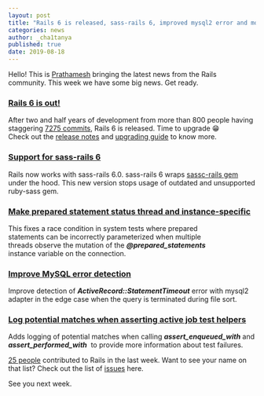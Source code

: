 ```yaml
---
layout: post
title: "Rails 6 is released, sass-rails 6, improved mysql2 error and more"
categories: news
author: _cha1tanya
published: true
date: 2019-08-18
---
```


Hello! This is [Prathamesh](https://twitter.com/_cha1tanya) bringing the latest news from the Rails community. This week we have some big news. Get ready.

### [Rails 6 is out!](https://weblog.rubyonrails.org/2019/8/15/Rails-6-0-final-release/)

After two and half years of development from more than 800 people having staggering [7275 commits](https://contributors.rubyonrails.org/releases/6-0-0/commits), Rails 6 is released. Time to upgrade 😁  
Check out the [release notes](https://guides.rubyonrails.org/6_0_release_notes.html) and [upgrading guide](https://guides.rubyonrails.org/upgrading_ruby_on_rails.html) to know more.

### [Support for sass-rails 6 ](https://github.com/rails/rails/commit/1953e0e1ace0a1790e8fe5ee0bca159637d67f61)

Rails now works with sass-rails 6.0. sass-rails 6 wraps [sassc-rails gem](https://github.com/rails/sass-rails/pull/424) under the hood. This new version stops usage of outdated and unsupported ruby-sass gem.

### [Make prepared statement status thread and instance-specific](https://github.com/rails/rails/pull/36949)

This fixes a race condition in system tests where prepared  
statements can be incorrectly parameterized when multiple  
threads observe the mutation of the **_@prepared\_statements_**  
instance variable on the connection.

### [Improve MySQL error detection](https://github.com/rails/rails/pull/36932)

Improve detection of **_ActiveRecord::StatementTimeout_** error with mysql2 adapter in the edge case when the query is terminated during file sort.

### [Log potential matches when asserting active job test helpers](https://github.com/rails/rails/pull/36920)

Adds logging of potential matches when calling **_assert\_enqueued\_with_** and **_assert\_performed\_with_** &nbsp;to provide more information about test failures.

[25 people](https://contributors.rubyonrails.org/contributors/in-time-window/20190810-20190817) contributed to Rails in the last week. Want to see your name on that list? Check out the list of [issues](https://github.com/rails/rails/issues) here.  
  
See you next week.
